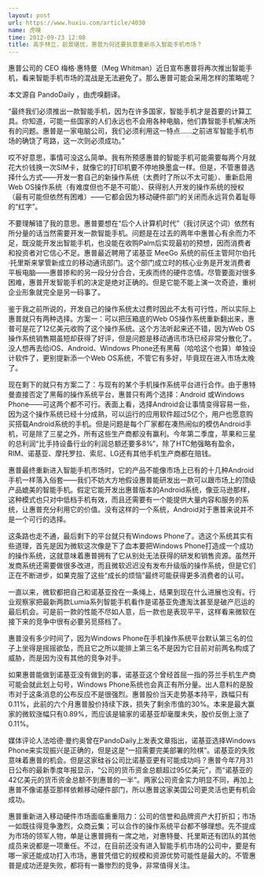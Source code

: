```yaml
---
layout: post
url: https://www.huxiu.com/article/4030
name: 虎嗅
time: 2012-09-23 12:08
title: 高手林立，前景堪忧，惠普为何还要执意重新杀入智能手机市场？
---
```

惠普公司的 CEO 梅格·惠特曼（Meg Whitman）近日宣布惠普将再次推出智能手机，看来智能手机市场的混战是无法避免了。那么惠普可能会采用怎样的策略呢？

本文源自 PandoDaily ，由虎嗅翻译。

“最终我们必须推出一款智能手机，因为在许多国家，智能手机才是首要的计算工具。你知道，可能一些国家的人们永远也不会用各种电脑，他们靠智能手机解决所有的问题。惠普是一家电脑公司，我们必须利用这一特点……之前进军智能手机市场的确饶了弯路，这一次则必须成功。”

哎不好意思，事情可没这么简单。我有所预感惠普的智能手机可能需要每两个月就花大价钱换一次SIM卡，就像它的打印机要不停地换墨盒一样。但是，不管惠普选择什么方式——开发一套自己的新操作系统（太费时了所以不太可能）、重新启用Web OS操作系统（有难度但也不是不可能）、获得别人开发的操作系统的授权（最有可能但依然有困难）——它都会因为移动硬件部门的关闭而永远背负着耻辱的“红字”。

不要理解错了我的意思。惠普要想在“后个人计算机时代”（我讨厌这个词）依然有所分量的话当然需要开发一款智能手机。问题是在过去的两年中惠普心有余而力不足，既没能开发出智能手机，也没能在收购Palm后实现最初的预想，因而消费者和投资者对它信心不足。惠普最近聘用了诺基亚 MeeGo 系统的前任主管阿尔伯托·托里斯来掌管新成立的移动通讯部门。这个部门成立时的核心业务是开发消费者平板电脑——惠普掺和的另一段分分合合，无疾而终的硬件恋情。尽管要面对很多困难，惠普开发智能手机的决定是绝对正确的。但是它能不能上演一次奇迹，重树企业形象就完全是另一码事了。

鉴于我之前所说的，开发自己的操作系统太过费时因此不太有可行性，所以实际上惠普就只有两种选择。方案一：可以把压箱底的Web OS操作系统重新翻出来，惠普可是花了12亿美元收购了这个操作系统。这个方法听起来还不错，因为Web OS操作系统销售期虽短却获得了好评，但是问题是移动通讯市场已经非常分散化了。没人想再去给iOS、Android、Windows Phone还有黑莓（哈哈这个也算）单独设计软件了，更别提新添一个Web OS系统，不管它有多好，毕竟现在进入市场太晚了。

现在剩下的就只有方案二了：与现有的某个手机操作系统平台进行合作。由于惠特曼直接否定了黑莓的操作系统平台，惠普只有两个选择：Android 或Windows Phone——可这两个都不可行。表面上看，选择Android会让事情变得容易一些，因为这个操作系统已经十分成熟，可以运行的应用软件超过5亿个，用户也愿意购买搭载Android系统的手机。但是问题是每个厂家都在凑热闹似的模仿Android手机，可是除了三星之外，所有这些生产商都没有赢利。今年第二季度，苹果和三星的总利润“比手持设备行业的利润总额还要多8%”，除了HTC勉强略有盈余，RIM、诺基亚、摩托罗拉、索尼、LG还有其他手机生产商都在赔钱。

惠普最终重新进入智能手机市场时，它的产品不能像市场上已有的十几种Android手机一样落入俗套——我们不妨大方地假设惠普能研发出一款可以跟市场上的顶级产品媲美的智能手机。假定它能开发出惠普版本的Android系统，像亚马逊那样，这种模式也只对中低档手机有效，而且还需要有一个能提供大量内容和服务的系统，让惠普充分利用它的价值。没有这样的一个系统，Android对于惠普来说并不是一个可行的选择。

这条路也走不通，最后剩下的平台就只有Windows Phone了。选这个系统其实有些道理，首先是因为微软这次像是下了血本要把Windows Phone打造成一个成功的操作系统，这就意味着惠普拥有了它从别处无法获得的研发和销售资源。虽然开发商系统还需要做很多改进，而且微软迟迟没有发布升级版的操作系统，但是它们正在不断进步，如果克服了这些“成长的烦恼”最终可能获得更多消费者的认可。

一直以来，微软都把自己和诺基亚拴在一条绳上，结果到现在什么进展也没有。行业观察家把最新两款Lumia系列智能手机看作是诺基亚免遭淘汰甚至是破产厄运的最后机会。可是前一款的性能不尽如人意，后一款也是表现平平，这样看来微软在接下来的竞争中很有必要另觅搭档了。

惠普没有多少时间了，因为Windows Phone在手机操作系统平台默认第三名的位子上坐得是摇摇欲坠，而且它之所以能排上第三名不是因为它目前对前两名构成了威胁，而是因为没有其他的竞争对手。

如果惠普能做到诺基亚没有做到的事，诺基亚这个曾经首屈一指的芬兰手机生产商可能会就此划上句号，Windows Phone系统也会真正有所分量。出人意料的是股市对于这条消息的公布反应不是很强烈。惠普股价当天走势基本持平，跌幅只有0.11%，此前的六个月惠普股价持续下跌，损失了剩余市值的30%。本来是最大赢家的微软涨幅只有0.89%，而应该是输家的诺基亚却毫厘未失，股价反倒上涨了0.11%。

媒体评论人法哈德·曼约奥曾在PandoDaily上发表文章指出，诺基亚选择Windows Phone来实现振兴是正确的，但是这是“一招需要完美部署的险棋”。诺基亚的失败意味着惠普的机会。但是这家硅谷公司比诺基亚更有可能成功吗？惠普今年7月31日公布的最新季度年报显示，“公司的货币资金总额超过95亿美元”，而“诺基亚的42亿美元的货币资金总额不到惠普的一半”。两家公司资金实力明显不同，再加上惠普不像诺基亚那样依赖移动硬件部门，所以惠普这家美国公司更灵活也更有机会成功。

惠普重新进入移动硬件市场面临重重阻力：公司的信誉和品牌资产大打折扣；市场一如既往得竞争激烈，众商云集；可以合作的操作系统平台都不够理想。先不提成为市场的领军人物，单是让惠普拥有一席之地，对惠特曼、托里斯还有团队的其他成员来说都是一项重任。不过，在目前还没有进入智能手机市场的公司中，要是有哪一家还能成功打入市场，惠普凭借它的规模和资源优势可能性是最大的。不管惠普是成功还是失败，都将有一番惨烈的竞争，非常值得关注。

